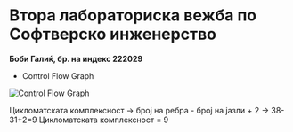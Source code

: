 # Втора лабораториска вежба по Софтверско инженерство
**Боби Галиќ, бр. на индекс 222029**

* Control Flow Graph

![Control Flow Graph](https://github.com/Avatarus23/SI_2024_lab2_222029/assets/121302286/c9868515-cdca-44aa-866a-b024dcb03c1b)

Цикломатската комплексност -> број на ребра - број на јазли + 2 -> 38-31+2=9
Цикломатската комплексност = 9
